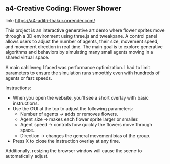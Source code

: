 ## a4-Creative Coding: Flower Shower

link: https://a4-aditri-thakur.onrender.com/

This project is an interactive generative art demo where flower sprites move through a 3D environment using three.js and tweakpane. A control panel allows users to adjust the number of agents, their size, movement speed, and movement direction in real time. The main goal is to explore generative algorithms and  behaviors by simulating many small agents moving in a shared virtual space. 

A main cahlleneg I faced was performance optimization. I had to limit parameters to ensure the simulation runs smoothly even with hundreds of agents or fast speeds. 


Instructions:
- When you open the website, you’ll see a short overlay with basic instructions.
- Use the GUI at the top to adjust the following parameters:
  - Number of agents → adds or removes flowers.
  - Agent size → makes each flower sprite larger or smaller.
  - Agent speed → controls how quickly the flowers move through space.
  - Direction → changes the general movement bias of the group.
- Press X to close the instruction overlay at any time.

Additionally, resizing the browser window will cause the scene to automatically adjust.
